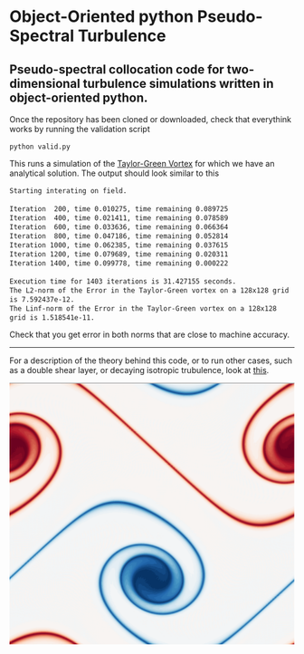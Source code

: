 # Object-Oriented python Pseudo-Spectral Turbulence

## Pseudo-spectral collocation code for two-dimensional turbulence simulations written in object-oriented python.

Once the repository has been cloned or downloaded, check that everythink works by running the validation script
```
python valid.py
```
This runs a simulation of the [Taylor-Green Vortex](https://en.wikipedia.org/wiki/Taylor%E2%80%93Green_vortex) for which we have an analytical solution. The output should look similar to this
```
Starting interating on field.

Iteration  200, time 0.010275, time remaining 0.089725
Iteration  400, time 0.021411, time remaining 0.078589
Iteration  600, time 0.033636, time remaining 0.066364
Iteration  800, time 0.047186, time remaining 0.052814
Iteration 1000, time 0.062385, time remaining 0.037615
Iteration 1200, time 0.079689, time remaining 0.020311
Iteration 1400, time 0.099778, time remaining 0.000222

Execution time for 1403 iterations is 31.427155 seconds.
The L2-norm of the Error in the Taylor-Green vortex on a 128x128 grid is 7.592437e-12.
The Linf-norm of the Error in the Taylor-Green vortex on a 128x128 grid is 1.518541e-11.
```
Check that you get error in both norms that are close to machine accuracy.

---

For a description of the theory behind this code, or to run other cases, such as a double shear layer, or decaying isotropic trubulence, look at [this]().

![shearlayer](shearlayer.png)
